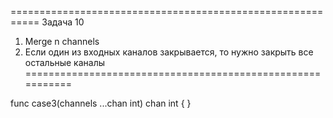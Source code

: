 ===========================================================
Задача 10
1. Merge n channels
2. Если один из входных каналов закрывается, то нужно закрыть все остальные каналы
===========================================================

func case3(channels ...chan int) chan int {
}
